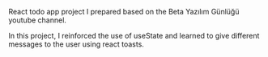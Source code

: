 React todo app project I prepared based on the Beta Yazılım Günlüğü youtube channel.

In this project, I reinforced the use of useState and learned to give different messages to the user using react toasts.
